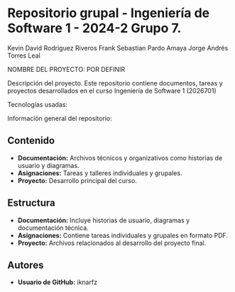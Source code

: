 # Repositorio grupal - Ingeniería de Software 1 - 2024-2 Grupo 7.
Kevin David Rodriguez Riveros 
Frank Sebastian Pardo Amaya
Jorge Andrés Torres Leal

NOMBRE DEL PROYECTO: POR DEFINIR

Descripción del proyecto.
Este repositorio contiene documentos, tareas y proyectos desarrollados en el curso Ingeniería de Software 1 (2026701) 

Tecnologías usadas: 

Información general del repositorio:
## Contenido  
- **Documentación:** Archivos técnicos y organizativos como historias de usuario y diagramas.  
- **Asignaciones:** Tareas y talleres individuales y grupales.  
- **Proyecto:** Desarrollo principal del curso.  

## Estructura  
- **Documentación:** Incluye historias de usuario, diagramas y documentación técnica.  
- **Asignaciones:** Contiene tareas individuales y grupales en formato PDF.  
- **Proyecto:** Archivos relacionados al desarrollo del proyecto final.  

## Autores  
- **Usuario de GitHub:** iknarfz  
